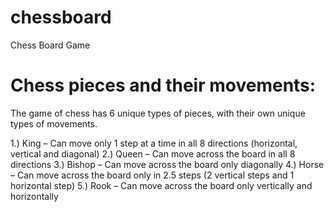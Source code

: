 # chessboard
Chess Board Game

# Chess pieces and their movements:
The game of chess has 6 unique types of pieces, with their own unique types
of movements. 

1.) King – Can move only 1 step at a time in all 8 directions (horizontal, vertical and diagonal)
2.) Queen – Can move across the board in all 8 directions
3.) Bishop – Can move across the board only diagonally
4.) Horse – Can move across the board only in 2.5 steps (2 vertical steps and 1 horizontal step)
5.) Rook – Can move across the board only vertically and horizontally
